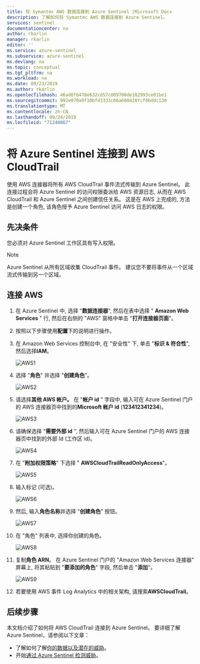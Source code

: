 ```yaml
---
title: 将 Symantec AWS 数据连接到 Azure Sentinel |Microsoft Docs
description: 了解如何将 Symantec AWS 数据连接到 Azure Sentinel。
services: sentinel
documentationcenter: na
author: rkarlin
manager: rkarlin
editor: ''
ms.service: azure-sentinel
ms.subservice: azure-sentinel
ms.devlang: na
ms.topic: conceptual
ms.tgt_pltfrm: na
ms.workload: na
ms.date: 09/23/2019
ms.author: rkarlin
ms.openlocfilehash: 46ad8f6478e632cd57c009700de182993ce01be1
ms.sourcegitcommit: 992e070a9f10bf43333c66a608428fcf9bddc130
ms.translationtype: MT
ms.contentlocale: zh-CN
ms.lasthandoff: 09/24/2019
ms.locfileid: "71240867"
---
```

# <a name="connect-azure-sentinel-to-aws-cloudtrail"></a>将 Azure Sentinel 连接到 AWS CloudTrail

使用 AWS 连接器将所有 AWS CloudTrail 事件流式传输到 Azure Sentinel。 此连接过程会将 Azure Sentinel 的访问权限委派给 AWS 资源日志, 从而在 AWS CloudTrail 和 Azure Sentinel 之间创建信任关系。 这是在 AWS 上完成的, 方法是创建一个角色, 该角色授予 Azure Sentinel 访问 AWS 日志的权限。

## <a name="prerequisites"></a>先决条件

您必须对 Azure Sentinel 工作区具有写入权限。

> [!NOTE]
> Azure Sentinel 从所有区域收集 CloudTrail 事件。 建议您不要将事件从一个区域流式传输到另一个区域。

## <a name="connect-aws"></a>连接 AWS 


1. 在 Azure Sentinel 中, 选择 "**数据连接器**", 然后在表中选择 " **Amazon Web Services** " 行, 然后在右侧的 "AWS" 窗格中单击 "**打开连接器页面**"。

1. 按照以下步骤使用**配置**下的说明进行操作。
 
1.  在 Amazon Web Services 控制台中, 在 "安全性" 下, 单击 "**标识 & 符合性**", 然后选择**IAM**。

    ![AWS1](./media/connect-aws/aws-1.png)

1.  选择 "**角色**" 并选择 "**创建角色**"。

    ![AWS2](./media/connect-aws/aws-2.png)

1.  请选择**其他 AWS 帐户。** 在 "**帐户 id** " 字段中, 输入可在 Azure Sentinel 门户的 AWS 连接器页中找到的**Microsoft 帐户 id** (**123412341234**)。

    ![AWS3](./media/connect-aws/aws-3.png)

1.  请确保选择 "**需要外部 id** ", 然后输入可在 Azure Sentinel 门户的 AWS 连接器页中找到的外部 Id (工作区 id)。

    ![AWS4](./media/connect-aws/aws-4.png)

1.  在 "**附加权限策略**" 下选择 " **AWSCloudTrailReadOnlyAccess**"。

    ![AWS5](./media/connect-aws/aws-5.png)

1.  输入标记 (可选)。

    ![AWS6](./media/connect-aws/aws-6.png)

1.  然后, 输入**角色名称**并选择 "**创建角色**" 按钮。

    ![AWS7](./media/connect-aws/aws-7.png)

1.  在 "角色" 列表中, 选择你创建的角色。

    ![AWS8](./media/connect-aws/aws-8.png)

1.  复制**角色 ARN**。 在 Azure Sentinel 门户的 "Amazon Web Services 连接器" 屏幕上, 将其粘贴到 "**要添加的角色**" 字段, 然后单击 "**添加**"。

    ![AWS9](./media/connect-aws/aws-9.png)

1. 若要使用 AWS 事件 Log Analytics 中的相关架构, 请搜索**AWSCloudTrail**。



## <a name="next-steps"></a>后续步骤
本文档介绍了如何将 AWS CloudTrail 连接到 Azure Sentinel。 要详细了解 Azure Sentinel，请参阅以下文章：
- 了解如何了解[你的数据以及潜在的威胁](quickstart-get-visibility.md)。
- 开始[通过 Azure Sentinel 检测威胁](tutorial-detect-threats-built-in.md)。

